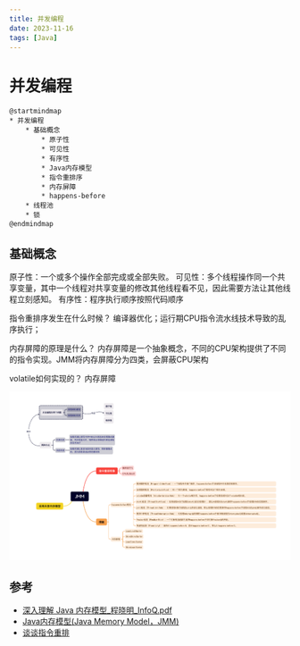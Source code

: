 ```yaml
---
title: 并发编程
date: 2023-11-16
tags: [Java]
---
```

# 并发编程

```plantuml
@startmindmap
* 并发编程
    * 基础概念
        * 原子性
        * 可见性
        * 有序性
        * Java内存模型
        * 指令重排序
        * 内存屏障
        * happens-before
    * 线程池
    * 锁
@endmindmap
```

## 基础概念

原子性：一个或多个操作全部完成或全部失败。
可见性：多个线程操作同一个共享变量，其中一个线程对共享变量的修改其他线程看不见，因此需要方法让其他线程立刻感知。
有序性：程序执行顺序按照代码顺序

指令重排序发生在什么时候？
编译器优化；运行期CPU指令流水线技术导致的乱序执行；

内存屏障的原理是什么？
内存屏障是一个抽象概念，不同的CPU架构提供了不同的指令实现。JMM将内存屏障分为四类，会屏蔽CPU架构

volatile如何实现的？
内存屏障

![jmm](./img/jmm.png)

## 参考
- [深入理解 Java 内存模型_程晓明_InfoQ.pdf](https://github.com/zxiaofan/JavaBooks/blob/master/%E6%B7%B1%E5%85%A5%E7%90%86%E8%A7%A3%20Java%20%E5%86%85%E5%AD%98%E6%A8%A1%E5%9E%8B_%E7%A8%8B%E6%99%93%E6%98%8E_InfoQ.pdf)
- [Java内存模型(Java Memory Model，JMM)](https://cloud.tencent.com/developer/article/1906257)
- [谈谈指令重排](https://zhuanlan.zhihu.com/p/271701839)